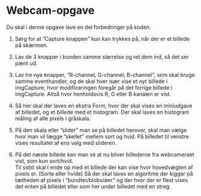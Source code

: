 # Webcam-opgave
Du skal i denne opgave lave en del forbedringer på koden. 
1. Sørg for at ”Capture knappen” kun kan trykkes på, når der er et billede på skærmen.  

2. Lav de 3 knapper i bunden samme størrelse og ret dem ind, så det ser pænt ud.  

3. Lav tre nye knapper, ”R-channel, G-channel, B-channel”, som skal bruge samme eventhandler, 
og de skal hver især vise et nyt billede i imgCapture, hvor modificeringen foregår på det forrige billede i imgCapture. 
Altså hvor henholdsvis R, G eller B kanalen er vist.

4. Så her skal der laves en ekstra Form, hvor der skal vises en miniudgave af billedet, 
og et billede med et histogram. Der skal laves en histogram måling af alle pixels i gråskala.  

5. På den skala eller ”slider” man se på billedet herover, skal man vælge hvor man vil lægge ”skellet” mellem sort og hvid. 
På billedet til venstre vises resultatet af ens valg med slideren.

6. På det næste billede kan man se at nu bliver billederne fra webcameraet vist, som kun sort/hvid.   
Til sidst skal I ende op med et billede der kan vise hvor hovedvægten af pixels er. (Sorte eller hvide)  Så der skal laves en algoritme der kigger på tætheden af pixels i ”bundter/blobs/øer” og der hvor der 
er flest vises det enten på billedet eller som her under billedet med en streg.
